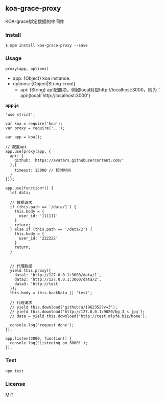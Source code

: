 ## koa-grace-proxy

KOA-grace绑定数据的中间件

### Install

    $ npm install koa-grace-proxy --save

### Usage

```
proxy(app, options)
```
- app: {Object} koa instance.
- options: {Object|String->root}
  - api: {String} api配置项，例如local对应http://localhost:3000，则为：api:{local:'http://localhost:3000'}

**app.js**

```
'use strict';

var koa = require('koa');
var proxy = require('..');

var app = koa();

// 配置api
app.use(proxy(app, {
  api: {
    github: 'https://avatars.githubusercontent.com/'
  },{
    timeout: 15000 // 超时时间
  }
}));

app.use(function*() {
  let data;

  // 数据请求
  if (this.path == '/data/1') {
    this.body = {
      user_id: '111111'
    }
    return;
  } else if (this.path == '/data/2') {
    this.body = {
      user_id: '222222'
    }
    return;
  }


  // 代理数据
  yield this.proxy({
    data1: 'http://127.0.0.1:3000/data/1',
    data2: 'http://127.0.0.1:3000/data/2',
    data3: 'http://test'
  });
  this.body = this.backData || 'test';

  // 代理请求
  // yield this.download('github:u/1962352?v=3');
  // yield this.download('http://127.0.0.1:9080/bg_3_s.jpg');
  // data = yield this.download('http://test.mlsfe.biz/home');

  console.log('request done');
});

app.listen(3000, function() {
  console.log('Listening on 3000!');
});
```

### Test

    npm test

### License

MIT